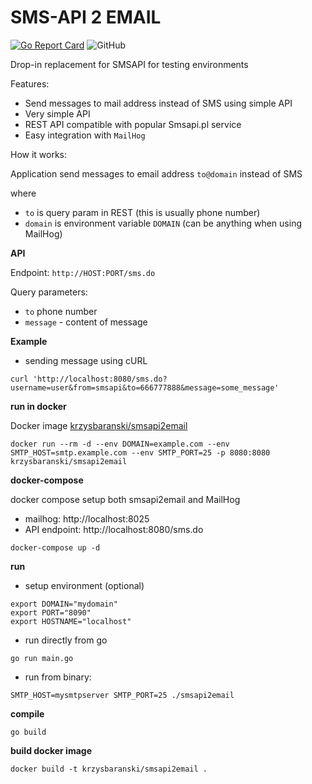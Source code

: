# SMS-API 2 EMAIL
[![Go Report Card](https://goreportcard.com/badge/github.com/krzysbaranski/smsapi2email)](https://goreportcard.com/report/github.com/krzysbaranski/smsapi2email)
![GitHub](https://img.shields.io/github/license/krzysbaranski/smsapi2email.svg)

Drop-in replacement for SMSAPI for testing environments

Features:

- Send messages to mail address instead of SMS using simple API 
- Very simple API
- REST API compatible with popular Smsapi.pl service
- Easy integration with `MailHog`

How it works:

Application send messages to email address `to@domain` instead of SMS

where

- `to` is query param in REST (this is usually phone number)
- `domain` is environment variable `DOMAIN` (can be anything when using MailHog)

**API**

Endpoint: `http://HOST:PORT/sms.do`

Query parameters:

- `to` phone number 
- `message` - content of message 

**Example**

- sending message using cURL
```
curl 'http://localhost:8080/sms.do?username=user&from=smsapi&to=666777888&message=some_message'
```

**run in docker**

Docker image [krzysbaranski/smsapi2email](https://store.docker.com/community/images/krzysbaranski/smsapi2email "Docker Store")

```
docker run --rm -d --env DOMAIN=example.com --env SMTP_HOST=smtp.example.com --env SMTP_PORT=25 -p 8080:8080 krzysbaranski/smsapi2email
```

**docker-compose**

docker compose setup both smsapi2email and MailHog

- mailhog: http://localhost:8025
- API endpoint: http://localhost:8080/sms.do

```
docker-compose up -d
```

**run**

- setup environment (optional)

```
export DOMAIN="mydomain"
export PORT="8090"
export HOSTNAME="localhost"
```

- run directly from go

`go run main.go`

- run from binary:

`SMTP_HOST=mysmtpserver SMTP_PORT=25 ./smsapi2email`


**compile**

`go build`

**build docker image**

`docker build -t krzysbaranski/smsapi2email .`
